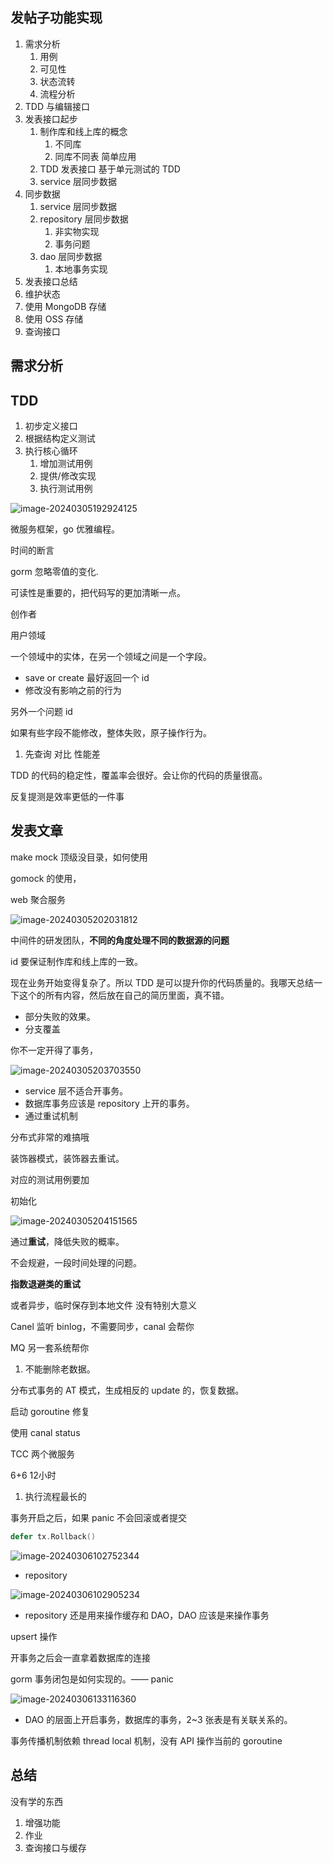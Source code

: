 ## 发帖子功能实现

1. 需求分析
   1. 用例
   2. 可见性
   3. 状态流转
   4. 流程分析
2. TDD 与编辑接口
3. 发表接口起步
   1. 制作库和线上库的概念
      1. 不同库
      2. 同库不同表 简单应用
   2. TDD 发表接口 基于单元测试的 TDD
   3. service 层同步数据
4. 同步数据
   1. service 层同步数据
   2. repository 层同步数据
      1. 非实物实现
      2. 事务问题
   3. dao 层同步数据
      1. 本地事务实现
5. 发表接口总结
6. 维护状态
7. 使用 MongoDB 存储
8. 使用 OSS 存储
9. 查询接口

## 需求分析

## TDD

1. 初步定义接口
2. 根据结构定义测试
3. 执行核心循环
   1. 增加测试用例
   2. 提供/修改实现
   3. 执行测试用例

![image-20240305192924125](C:\Users\zhang\AppData\Roaming\Typora\typora-user-images\image-20240305192924125.png)

微服务框架，go 优雅编程。

时间的断言

gorm 忽略零值的变化.

可读性是重要的，把代码写的更加清晰一点。

创作者

用户领域

一个领域中的实体，在另一个领域之间是一个字段。

- save or create 最好返回一个 id
- 修改没有影响之前的行为

另外一个问题 id

如果有些字段不能修改，整体失败，原子操作行为。

1. 先查询 对比 性能差

TDD 的代码的稳定性，覆盖率会很好。会让你的代码的质量很高。

反复提测是效率更低的一件事

## 发表文章

make mock 顶级没目录，如何使用

gomock 的使用，

web 聚合服务

![image-20240305202031812](C:\Users\zhang\AppData\Roaming\Typora\typora-user-images\image-20240305202031812.png)

中间件的研发团队，**不同的角度处理不同的数据源的问题**

id 要保证制作库和线上库的一致。

现在业务开始变得复杂了。所以 TDD 是可以提升你的代码质量的。我哪天总结一下这个的所有内容，然后放在自己的简历里面，真不错。

- 部分失败的效果。
- 分支覆盖

你不一定开得了事务，

![image-20240305203703550](C:\Users\zhang\AppData\Roaming\Typora\typora-user-images\image-20240305203703550.png)

- service 层不适合开事务。
- 数据库事务应该是 repository 上开的事务。
- 通过重试机制

分布式非常的难搞哦

装饰器模式，装饰器去重试。

对应的测试用例要加

初始化

![image-20240305204151565](C:\Users\zhang\AppData\Roaming\Typora\typora-user-images\image-20240305204151565.png)

通过**重试**，降低失败的概率。

不会规避，一段时间处理的问题。

**指数退避类的重试**

或者异步，临时保存到本地文件 没有特别大意义

Canel 监听 binlog，不需要同步，canal 会帮你

MQ 另一套系统帮你

1. 不能删除老数据。

分布式事务的 AT 模式，生成相反的 update 的，恢复数据。

启动 goroutine 修复

使用 canal status

TCC 两个微服务

6+6 12小时

1. 执行流程最长的

事务开启之后，如果 panic 不会回滚或者提交

```go
defer tx.Rollback()
```

![image-20240306102752344](C:\Users\zhang\AppData\Roaming\Typora\typora-user-images\image-20240306102752344.png)

- repository 

![image-20240306102905234](C:\Users\zhang\AppData\Roaming\Typora\typora-user-images\image-20240306102905234.png)

- repository 还是用来操作缓存和 DAO，DAO 应该是来操作事务

upsert 操作

开事务之后会一直拿着数据库的连接

gorm 事务闭包是如何实现的。—— panic

![image-20240306133116360](C:\Users\zhang\AppData\Roaming\Typora\typora-user-images\image-20240306133116360.png)

- DAO 的层面上开启事务，数据库的事务，2~3 张表是有关联关系的。

事务传播机制依赖 thread local 机制，没有 API 操作当前的 goroutine

## 总结

没有学的东西

1. 增强功能
2. 作业
3. 查询接口与缓存
